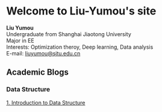 # Welcome to Liu-Yumou's site

**Liu Yumou**  
Undergraduate from Shanghai Jiaotong University  
Major in EE  
Interests: Optimization theroy, Deep learning, Data analysis  
E-mail: liuyumou@sjtu.edu.cn  

## Academic Blogs
### Data Structure
[1. Introduction to Data Structure](https://github.com/liuyumou/liuyumou.github.io.git/data-structure/DataStructure1.md)